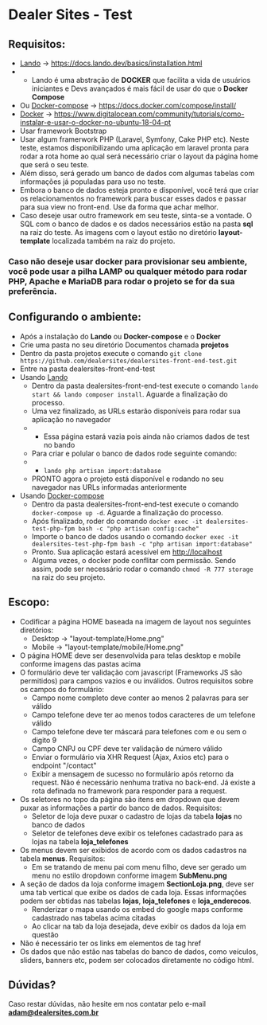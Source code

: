# Dealer Sites - Test

## Requisitos:

- [Lando](https://docs.lando.dev/basics/installation.html) -> https://docs.lando.dev/basics/installation.html
- - Lando é uma abstração de **DOCKER** que facilita a vida de usuários iniciantes e Devs avançados é mais fácil de usar do que o **Docker Compose**
- Ou [Docker-compose](https://docs.docker.com/compose/install/) -> https://docs.docker.com/compose/install/
- [Docker](https://www.digitalocean.com/community/tutorials/como-instalar-e-usar-o-docker-no-ubuntu-18-04-pt) -> https://www.digitalocean.com/community/tutorials/como-instalar-e-usar-o-docker-no-ubuntu-18-04-pt
- Usar framework Bootstrap
- Usar algum framerwork PHP (Laravel, Symfony, Cake PHP etc). Neste teste, estamos disponibilizando uma aplicação em laravel pronta para rodar a rota home ao qual será necessário criar o layout da página home que será o seu teste.
- Além disso, será gerado um banco de dados com algumas tabelas com informações já populadas para uso no teste. 
- Embora o banco de dados esteja pronto e disponível, você terá que criar os relacionamentos no framework para buscar esses dados e passar para sua view no front-end. Use da forma que achar melhor.
- Caso deseje usar outro framework em seu teste, sinta-se a vontade. O SQL com o banco de dados e os dados necessários estão na pasta **sql** na raiz do teste. As imagens com o layout estão no diretório **layout-template** localizada também na raiz do projeto.

### Caso não deseje usar docker para provisionar seu ambiente, você pode usar a pilha LAMP ou qualquer método para rodar PHP, Apache e MariaDB para rodar o projeto se for da sua preferência.

## Configurando o ambiente: 

- Após a instalação do **Lando** ou **Docker-compose** e o **Docker**
- Crie uma pasta no seu diretório Documentos chamada **projetos**
- Dentro da pasta projetos execute o comando `git clone https://github.com/dealersites/dealersites-front-end-test.git`
- Entre na pasta dealersites-front-end-test
- Usando [Lando](https://docs.lando.dev/basics/installation.html)
    - Dentro da pasta dealersites-front-end-test execute o comando `lando start && lando composer install`. Aguarde a finalização do processo.
    - Uma vez finalizado, as URLs estarão disponíveis para rodar sua aplicação no navegador
    - - Essa página estará vazia pois ainda não criamos dados de test no bando
    - Para criar e polular o banco de dados rode seguinte comando:
    - - `lando php artisan import:database`    
    - PRONTO agora o projeto está disponível e rodando no seu navegador nas URLs informadas anteriormente
- Usando [Docker-compose](https://docs.docker.com/compose/install/)
    - Dentro da pasta dealersites-front-end-test execute o comando `docker-compose up -d`. Aguarde a finalização do processo.
    - Após finalizado, roder do comando `docker exec -it dealersites-test-php-fpm bash -c "php artisan config:cache"`
    - Importe o banco de dados usando o comando `docker exec -it dealersites-test-php-fpm bash -c "php artisan import:database"`
    - Pronto. Sua aplicação estará acessível em [http://localhost](http://localhost)
    - Alguma vezes, o docker pode conflitar com permissão. Sendo assim, pode ser necessário rodar o comando `chmod -R 777 storage` na raiz do seu projeto.

## Escopo:
- Codificar a página HOME baseada na imagem de layout nos seguintes diretórios:
    - Desktop -> "layout-template/Home.png"
    - Mobile -> "layout-template/mobile/Home.png"
- O página HOME deve ser desenvolvida para telas desktop e mobile conforme imagens das pastas acima
- O formulário deve ter validação com javascript (Frameworks JS são permitidos) para campos vazios e ou inválidos. Outros requisitos sobre os campos do formulário:
    - Campo nome completo deve conter ao menos 2 palavras para ser válido
    - Campo telefone deve ter ao menos todos caracteres de um telefone válido
    - Campo telefone deve ter máscará para telefones com e ou sem o digito 9
    - Campo CNPJ ou CPF deve ter validação de número válido
    - Enviar o formulário via XHR Request (Ajax, Axios etc) para o endpoint "/contact"
    - Exibir a mensagem de sucesso no formulário após retorno da request. Não é necessário nenhuma trativa no back-end. Já existe a rota definada no framework para responder para a request.
- Os seletores no topo da página são itens em dropdown que devem puxar as informações a partir do banco de dados. Requisitos:
    - Seletor de loja deve puxar o cadastro de lojas da tabela **lojas** no banco de dados
    - Seletor de telefones deve exibir os telefones cadastrado para as lojas na tabela **loja_telefones**
- Os menus devem ser exibidos de acordo com os dados cadastros na tabela **menus**. Requisitos:
    - Em se tratando de menu pai com menu filho, deve ser gerado um menu no estilo dropdown conforme imagem **SubMenu.png**
- A seção de dados da loja conforme imagem **SectionLoja.png**, deve ser uma tab vertical que exibe os dados de cada loja. Essas informações podem ser obtidas nas tabelas **lojas**, **loja_telefones** e **loja_enderecos**.
    - Renderizar o mapa usando os embed do google maps conforme cadastrado nas tabelas acima citadas
    - Ao clicar na tab da loja desejada, deve exibir os dados da loja em questão
- Não é necessário ter os links em elementos de tag href
- Os dados que não estão nas tabelas do banco de dados, como veículos, sliders, banners etc, podem ser colocados diretamente no código html.

## Dúvidas?

Caso restar dúvidas, não hesite em nos contatar pelo e-mail **adam@dealersites.com.br**